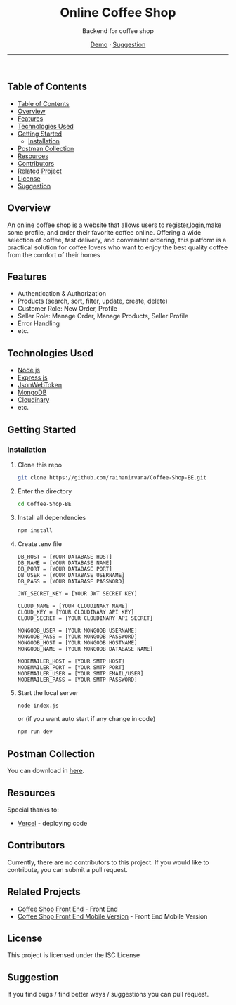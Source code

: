 <div align='center' style="text-align: center;">

<h1 style="border:0;margin:1rem">Online Coffee Shop</h1>

Backend for coffee shop

[Demo](https://backend-week5.vercel.app) · [Suggestion](mailto:raihanirvana13@gmail.com)

<hr>
<br>

</div>

## Table of Contents

- [Table of Contents](#table-of-contents)
- [Overview](#overview)
- [Features](#features)
- [Technologies Used](#technologies-used)
- [Getting Started](#getting-started)
  - [Installation](#installation)
- [Postman Collection](#postman-collection)
- [Resources](#resources)
- [Contributors](#contributors)
- [Related Project](#related-projects)
- [License](#license)
- [Suggestion](#suggestion)

## Overview

An online coffee shop is a website that allows users to register,login,make some profile, and order their favorite coffee online. Offering a wide selection of coffee, fast delivery, and convenient ordering, this platform is a practical solution for coffee lovers who want to enjoy the best quality coffee from the comfort of their homes

## Features

- Authentication & Authorization
- Products (search, sort, filter, update, create, delete)
- Customer Role: New Order, Profile
- Seller Role: Manage Order, Manage Products, Seller Profile
- Error Handling
- etc.

## Technologies Used

- [Node js](https://nodejs.org/en/docs)
- [Express js](https://expressjs.com/)
- [JsonWebToken](https://www.npmjs.com/package/jsonwebtoken)
- [MongoDB](https://www.mongodb.com/docs/)
- [Cloudinary](https://cloudinary.com/)
- etc.

## Getting Started

### Installation

1. Clone this repo

   ```bash
   git clone https://github.com/raihanirvana/Coffee-Shop-BE.git
   ```

2. Enter the directory

   ```bash
   cd Coffee-Shop-BE
   ```

3. Install all dependencies

   ```bash
   npm install
   ```

4. Create .env file

   ```env
   DB_HOST = [YOUR DATABASE HOST]
   DB_NAME = [YOUR DATABASE NAME]
   DB_PORT = [YOUR DATABASE PORT]
   DB_USER = [YOUR DATABASE USERNAME]
   DB_PASS = [YOUR DATABASE PASSWORD]

   JWT_SECRET_KEY = [YOUR JWT SECRET KEY]

   CLOUD_NAME = [YOUR CLOUDINARY NAME]
   CLOUD_KEY = [YOUR CLOUDINARY API KEY]
   CLOUD_SECRET = [YOUR CLOUDINARY API SECRET]

   MONGODB_USER = [YOUR MONGODB USERNAME]
   MONGODB_PASS = [YOUR MONGODB PASSWORD]
   MONGODB_HOST = [YOUR MONGODB HOSTNAME]
   MONGODB_NAME = [YOUR MONGODB DATABASE NAME]

   NODEMAILER_HOST = [YOUR SMTP HOST]
   NODEMAILER_PORT = [YOUR SMTP PORT]
   NODEMAILER_USER = [YOUR SMTP EMAIL/USER]
   NODEMAILER_PASS = [YOUR SMTP PASSWORD]
   ```

5. Start the local server

   ```bash
   node index.js
   ```

   or (if you want auto start if any change in code)

   ```bash
   npm run dev
   ```

## Postman Collection

You can download in [here](https://drive.google.com/drive/folders/1zEkRmOgClPXRBaBBTZKbvcoegu0NT56Q?hl=id).

## Resources

Special thanks to:

- [Vercel](https://vercel.com) - deploying code

## Contributors

Currently, there are no contributors to this project. If you would like to contribute, you can submit a pull request.

## Related Projects

- [Coffee Shop Front End](https://github.com/raihanirvana/Coffee-Shop-FrontEnd) - Front End
- [Coffee Shop Front End Mobile Version](https://github.com/raihanirvana/CoffeeShop-Mobile-Native) - Front End Mobile Version

## License

This project is licensed under the ISC License

## Suggestion

If you find bugs / find better ways / suggestions you can pull request.
